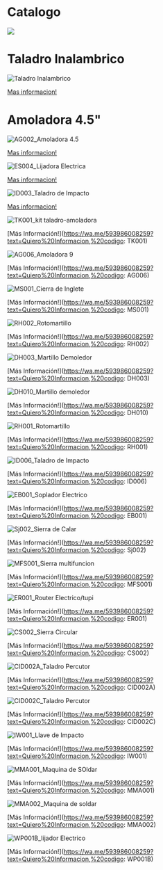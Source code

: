 # Catalogo

![](https://github.com/herramientasyaccesoriosgm/Catalogo/blob/main/IMG/1.png)

# Taladro Inalambrico

![Taladro Inalambrico](https://github.com/herramientasyaccesoriosgm/Catalogo/blob/main/IMG/2.png)

<a href="https://wa.me/593986008259?text=Quiero%20Informacion,%20codigo: ">Mas informacion!</a>

# Amoladora 4.5"

![AG002_Amoladora 4.5](https://github.com/herramientasyaccesoriosgm/Catalogo/blob/main/IMG/3.png)

<a href="https://wa.me/593986008259?text=Quiero%20Informacion,%20codigo: AG002">Mas informacion!</a>

![ES004_Lijadora Electrica](https://github.com/herramientasyaccesoriosgm/Catalogo/blob/main/IMG/4.png)

<a href="https://wa.me/593986008259?text=Quiero%20Informacion,%20codigo: ES004">Mas informacion!</a>

![ID003_Taladro de Impacto](https://github.com/herramientasyaccesoriosgm/Catalogo/blob/main/IMG/5.png)

<a href="https://wa.me/593986008259?text=Quiero%20Informacion,%20codigo: ID003">Mas informacion!</a>

![TK001_kit taladro-amoladora](https://github.com/herramientasyaccesoriosgm/Catalogo/blob/main/IMG/6.png)

[Más Información!](https://wa.me/593986008259?text=Quiero%20Informacion,%20codigo: TK001)

![AG006_Amoladora 9](https://github.com/herramientasyaccesoriosgm/Catalogo/blob/main/IMG/7.png)

[Más Información!](https://wa.me/593986008259?text=Quiero%20Informacion,%20codigo: AG006)

![MS001_Cierra de Inglete](https://github.com/herramientasyaccesoriosgm/Catalogo/blob/main/IMG/8.png)

[Más Información!](https://wa.me/593986008259?text=Quiero%20Informacion,%20codigo: MS001)

![RH002_Rotomartillo](https://github.com/herramientasyaccesoriosgm/Catalogo/blob/main/IMG/9.png)

[Más Información!](https://wa.me/593986008259?text=Quiero%20Informacion,%20codigo: RH002)

![DH003_Martillo Demoledor](https://github.com/herramientasyaccesoriosgm/Catalogo/blob/main/IMG/10.png)

[Más Información!](https://wa.me/593986008259?text=Quiero%20Informacion,%20codigo: DH003)

![DH010_Martillo demoledor](https://github.com/herramientasyaccesoriosgm/Catalogo/blob/main/IMG/11.png)

[Más Información!](https://wa.me/593986008259?text=Quiero%20Informacion,%20codigo: DH010)

![RH001_Rotomartillo](https://github.com/herramientasyaccesoriosgm/Catalogo/blob/main/IMG/12.png)

[Más Información!](https://wa.me/593986008259?text=Quiero%20Informacion,%20codigo: RH001)

![ID006_Taladro de Impacto](https://github.com/herramientasyaccesoriosgm/Catalogo/blob/main/IMG/13.png)

[Más Información!](https://wa.me/593986008259?text=Quiero%20Informacion,%20codigo: ID006)

![EB001_Soplador Electrico](https://github.com/herramientasyaccesoriosgm/Catalogo/blob/main/IMG/14.png)

[Más Información!](https://wa.me/593986008259?text=Quiero%20Informacion,%20codigo: EB001)

![Sj002_Sierra de Calar](https://github.com/herramientasyaccesoriosgm/Catalogo/blob/main/IMG/15.png)

[Más Información!](https://wa.me/593986008259?text=Quiero%20Informacion,%20codigo: Sj002)

![MFS001_Sierra multifuncion](https://github.com/herramientasyaccesoriosgm/Catalogo/blob/main/IMG/16.png)

[Más Información!](https://wa.me/593986008259?text=Quiero%20Informacion,%20codigo: MFS001)

![ER001_Router Electrico/tupi](https://github.com/herramientasyaccesoriosgm/Catalogo/blob/main/IMG/17.png)

[Más Información!](https://wa.me/593986008259?text=Quiero%20Informacion,%20codigo: ER001)

![CS002_Sierra Circular](https://github.com/herramientasyaccesoriosgm/Catalogo/blob/main/IMG/18.png)

[Más Información!](https://wa.me/593986008259?text=Quiero%20Informacion,%20codigo: CS002)

![CID002A_Taladro Percutor](https://github.com/herramientasyaccesoriosgm/Catalogo/blob/main/IMG/19.png)

[Más Información!](https://wa.me/593986008259?text=Quiero%20Informacion,%20codigo: CID002A)

![CID002C_Taladro Percutor](https://github.com/herramientasyaccesoriosgm/Catalogo/blob/main/IMG/20.png)

[Más Información!](https://wa.me/593986008259?text=Quiero%20Informacion,%20codigo: CID002C)

![IW001_Llave de Impacto](https://github.com/herramientasyaccesoriosgm/Catalogo/blob/main/IMG/21.png)

[Más Información!](https://wa.me/593986008259?text=Quiero%20Informacion,%20codigo: IW001)

![MMA001_Maquina de SOldar](https://github.com/herramientasyaccesoriosgm/Catalogo/blob/main/IMG/22.png)

[Más Información!](https://wa.me/593986008259?text=Quiero%20Informacion,%20codigo: MMA001)

![MMA002_Maquina de soldar](https://github.com/herramientasyaccesoriosgm/Catalogo/blob/main/IMG/23.png)

[Más Información!](https://wa.me/593986008259?text=Quiero%20Informacion,%20codigo: MMA002)

![WP001B_lijador Electrico](https://github.com/herramientasyaccesoriosgm/Catalogo/blob/main/IMG/24.png)

[Más Información!](https://wa.me/593986008259?text=Quiero%20Informacion,%20codigo: WP001B)
